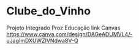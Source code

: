 # Clube_do_Vinho
Projeto Integrado Proz Educação
link Canvas
https://www.canva.com/design/DAGeADUMVL4/-uJagImDXUWZIVNdwa8V-Q